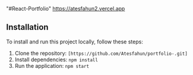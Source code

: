 "#React-Portfolio"
https://atesfahun2.vercel.app
## Installation

To install and run this project locally, follow these steps:

1. Clone the repository: `[https://github.com/Atesfahun/portfolio-.git]`
2. Install dependencies: `npm install`
3. Run the application: `npm start`
